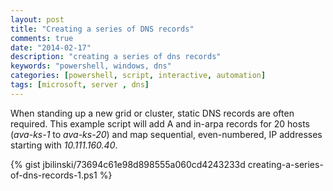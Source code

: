 ```yaml
---
layout: post
title: "Creating a series of DNS records"
comments: true
date: "2014-02-17"
description: "creating a series of dns records"
keywords: "powershell, windows, dns"
categories: [powershell, script, interactive, automation]
tags: [microsoft, server , dns]
---
```


When standing up a new grid or cluster, static DNS records are often required. This example script will add A and in-arpa records for 20 hosts (*ava-ks-1* to *ava-ks-20*) and map sequential, even-numbered, IP addresses starting with *10.111.160.40*. 

{% gist jbilinski/73694c61e98d898555a060cd4243233d creating-a-series-of-dns-records-1.ps1 %}
